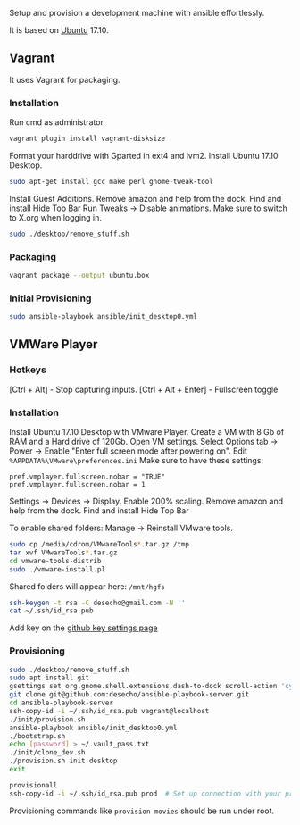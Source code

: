 Setup and provision a development machine with ansible effortlessly.

It is based on [Ubuntu](https://www.ubuntu.com/) 17.10.

## Vagrant

It uses Vagrant for packaging.

### Installation
Run cmd as administrator.

```bash
vagrant plugin install vagrant-disksize
```

Format your harddrive with Gparted in ext4 and lvm2.
Install Ubuntu 17.10 Desktop.
```bash
sudo apt-get install gcc make perl gnome-tweak-tool
```
Install Guest Additions.
Remove amazon and help from the dock.
Find and install Hide Top Bar
Run Tweaks -> Disable animations.
Make sure to switch to X.org when logging in.

```bash
sudo ./desktop/remove_stuff.sh
```
### Packaging

```bash
vagrant package --output ubuntu.box
```

### Initial Provisioning

```bash
sudo ansible-playbook ansible/init_desktop0.yml
```


## VMWare Player

### Hotkeys
[Ctrl + Alt] - Stop capturing inputs.
[Ctrl + Alt + Enter] - Fullscreen toggle

### Installation
Install Ubuntu 17.10 Desktop with VMware Player.
Create a VM with 8 Gb of RAM and a Hard drive of 120Gb.
Open VM settings. Select Options tab -> Power -> Enable "Enter full screen mode after powering on".
Edit `%APPDATA%\VMware\preferences.ini`
Make sure to have these settings:
```
pref.vmplayer.fullscreen.nobar = "TRUE"
pref.vmplayer.fullscreen.nobar = 1
```
Settings -> Devices -> Display. Enable 200% scaling.
Remove amazon and help from the dock.
Find and install Hide Top Bar

To enable shared folders:
Manage -> Reinstall VMware tools.
```bash
sudo cp /media/cdrom/VMwareTools*.tar.gz /tmp
tar xvf VMwareTools*.tar.gz
cd vmware-tools-distrib
sudo ./vmware-install.pl
```
Shared folders will appear here: `/mnt/hgfs`

```bash
ssh-keygen -t rsa -C desecho@gmail.com -N ''
cat ~/.ssh/id_rsa.pub
```

Add key on the [github key settings page](https://github.com/settings/keys)

### Provisioning
```bash
sudo ./desktop/remove_stuff.sh
sudo apt install git
gsettings set org.gnome.shell.extensions.dash-to-dock scroll-action 'cycle-windows'
git clone git@github.com:desecho/ansible-playbook-server.git
cd ansible-playbook-server
ssh-copy-id -i ~/.ssh/id_rsa.pub vagrant@localhost
./init/provision.sh
ansible-playbook ansible/init_desktop0.yml
./bootstrap.sh
echo [password] > ~/.vault_pass.txt
./init/clone_dev.sh
./provision.sh init desktop
exit
```

```bash
provisionall
ssh-copy-id -i ~/.ssh/id_rsa.pub prod  # Set up connection with your production server
```

Provisioning commands like  `provision movies` should be run under root.
